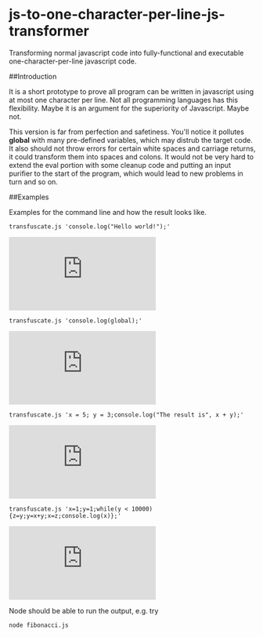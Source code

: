# js-to-one-character-per-line-js-transformer
Transforming normal javascript code into fully-functional and executable one-character-per-line javascript code.

##Introduction

It is a short prototype to prove all program can be written in javascript using at most one character per line. Not all programming languages has this flexibility. Maybe it is an argument for the superiority of Javascript. Maybe not.

This version is far from perfection and safetiness. You'll notice it pollutes **global** with many pre-defined variables, which may distrub the target code. It also should not throw errors for certain white spaces and carriage returns, it could transform them into spaces and colons. It would not be very hard to extend the eval portion with some cleanup code and putting an input purifier to the start of the program, which would lead to new problems in turn and so on.

##Examples

Examples for the command line and how the result looks like.

```
transfuscate.js 'console.log("Hello world!");'
```

![hello_world.js](https://github.com/Lyapunov/js-to-one-character-per-line-js-transformer/blob/master/examples/hello_world.js)

```
transfuscate.js 'console.log(global);'
```
![printing_out_global.js](https://github.com/Lyapunov/js-to-one-character-per-line-js-transformer/blob/master/examples/printing_out_global.js)

```
transfuscate.js 'x = 5; y = 3;console.log("The result is", x + y);'
```

![adding_two_numbers.js](https://github.com/Lyapunov/js-to-one-character-per-line-js-transformer/blob/master/examples/adding_two_numbers.js)

```
transfuscate.js 'x=1;y=1;while(y < 10000){z=y;y=x+y;x=z;console.log(x)};'
```

![fibonacci.js](https://github.com/Lyapunov/js-to-one-character-per-line-js-transformer/blob/master/examples/fibonacci.js)

Node should be able to run the output, e.g. try

```
node fibonacci.js
```
